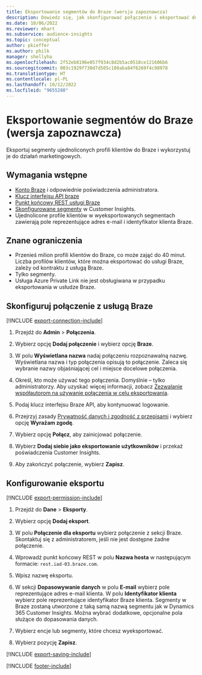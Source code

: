 ```yaml
---
title: Eksportowanie segmentów do Braze (wersja zapoznawcza)
description: Dowiedz się, jak skonfigurować połączenie i eksportować do programu Braze.
ms.date: 10/06/2022
ms.reviewer: mhart
ms.subservice: audience-insights
ms.topic: conceptual
author: pkieffer
ms.author: philk
manager: shellyha
ms.openlocfilehash: 2f52eb8196e057f934c8d2b5ac0518ce121606b6
ms.sourcegitcommit: 003c1929f730d7d505c108aba84f6269f4c98978
ms.translationtype: HT
ms.contentlocale: pl-PL
ms.lasthandoff: 10/12/2022
ms.locfileid: "9655280"
---
```

# <a name="export-segments-to-braze-preview"></a>Eksportowanie segmentów do Braze (wersja zapoznawcza)

Eksportuj segmenty ujednoliconych profili klientów do Braze i wykorzystuj je do działań marketingowych.

## <a name="prerequisites"></a>Wymagania wstępne

- [Konto Braze](https://www.braze.com/) i odpowiednie poświadczenia administratora.
- [Klucz interfejsu API braze](https://www.braze.com/docs/api/basics/)
- [Punkt końcowy REST usługi Braze](https://www.braze.com/docs/api/basics/#api-definitions) 
- [Skonfigurowane segmenty](segments.md) w Customer Insights.
- Ujednolicone profile klientów w wyeksportowanych segmentach zawierają pole reprezentujące adres e-mail i identyfikator klienta Braze.

## <a name="known-limitations"></a>Znane ograniczenia

- Przenieś milion profili klientów do Braze, co może zająć do 40 minut. Liczba profilów klientów, które można eksportować do usługi Braze, zależy od kontraktu z usługą Braze.
- Tylko segmenty.
- Usługa Azure Private Link nie jest obsługiwana w przypadku eksportowania w usłudze Braze.

## <a name="set-up-connection-to-braze"></a>Skonfiguruj połączenie z usługą Braze

[!INCLUDE [export-connection-include](includes/export-connection-admn.md)]

1. Przejdź do **Admin** > **Połączenia**.

1. Wybierz opcję **Dodaj połączenie** i wybierz opcję **Braze**.

1. W polu **Wyświetlana nazwa** nadaj połączeniu rozpoznawalną nazwę. Wyświetlana nazwa i typ połączenia opisują to połączenie. Zaleca się wybranie nazwy objaśniającej cel i miejsce docelowe połączenia.

1. Określ, kto może używać tego połączenia. Domyślnie – tylko administratorzy. Aby uzyskać więcej informacji, zobacz [Zezwalanie współautorom na używanie połączenia w celu eksportowania](connections.md#allow-contributors-to-use-a-connection-for-exports).

1. Podaj klucz interfejsu Braze API, aby kontynuować logowanie.

1. Przejrzyj zasady [Prywatność danych i zgodność z przepisami](connections.md#data-privacy-and-compliance) i wybierz opcję **Wyrażam zgodę**.

1. Wybierz opcję **Połącz**, aby zainicjować połączenie.

1. Wybierz **Dodaj siebie jako eksportowanie użytkowników** i przekaż poświadczenia Customer Insights.

1. Aby zakończyć połączenie, wybierz **Zapisz**.

## <a name="configure-an-export"></a>Konfigurowanie eksportu

[!INCLUDE [export-permission-include](includes/export-permission.md)]

1. Przejdź do **Dane** > **Eksporty**.

1. Wybierz opcję **Dodaj eksport**.

1. W polu **Połączenie dla eksportu** wybierz połączenie z sekcji Braze. Skontaktuj się z administratorem, jeśli nie jest dostępne żadne połączenie.

1. Wprowadź punkt końcowy REST w polu **Nazwa hosta** w następującym formacie: `rest.iad-03.braze.com`.

1. Wpisz nazwę eksportu.

1. W sekcji **Dopasowywanie danych** w polu **E-mail** wybierz pole reprezentujące adres e-mail klienta. W polu **Identyfikator klienta** wybierz pole reprezentujące identyfikator Braze klienta. Segmenty w Braze zostaną utworzone z taką samą nazwą segmentu jak w Dynamics 365 Customer Insights. Można wybrać dodatkowe, opcjonalne pola służące do dopasowania danych.

1. Wybierz encje lub segmenty, które chcesz wyeksportować.

1. Wybierz pozycję **Zapisz**.

[!INCLUDE [export-saving-include](includes/export-saving.md)]

[!INCLUDE [footer-include](includes/footer-banner.md)]
